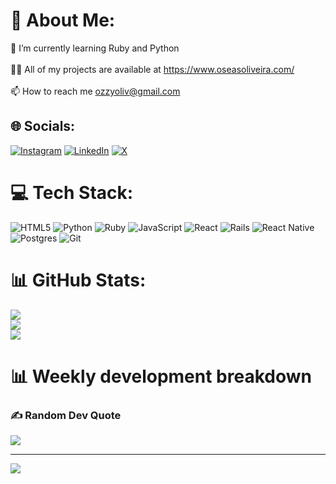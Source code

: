 # 💫 About Me:
🌱 I’m currently learning Ruby and Python<br><br>👨‍💻 All of my projects are available at https://www.oseasoliveira.com/<br><br>📫 How to reach me ozzyoliv@gmail.com


## 🌐 Socials:
[![Instagram](https://img.shields.io/badge/Instagram-%23E4405F.svg?logo=Instagram&logoColor=white)](https://instagram.com/ozzyoliveira) [![LinkedIn](https://img.shields.io/badge/LinkedIn-%230077B5.svg?logo=linkedin&logoColor=white)](https://linkedin.com/in/oseoliveira) [![X](https://img.shields.io/badge/X-black.svg?logo=X&logoColor=white)](https://x.com/ozzyoliv) 

# 💻 Tech Stack:
![HTML5](https://img.shields.io/badge/html5-%23E34F26.svg?style=flat&logo=html5&logoColor=white) ![Python](https://img.shields.io/badge/python-3670A0?style=flat&logo=python&logoColor=ffdd54) ![Ruby](https://img.shields.io/badge/ruby-%23CC342D.svg?style=flat&logo=ruby&logoColor=white) ![JavaScript](https://img.shields.io/badge/javascript-%23323330.svg?style=flat&logo=javascript&logoColor=%23F7DF1E)  ![React](https://img.shields.io/badge/react-%2320232a.svg?style=flat&logo=react&logoColor=%2361DAFB) ![Rails](https://img.shields.io/badge/rails-%23CC0000.svg?style=flat&logo=ruby-on-rails&logoColor=white) ![React Native](https://img.shields.io/badge/react_native-%2320232a.svg?style=flat&logo=react&logoColor=%2361DAFB) ![Postgres](https://img.shields.io/badge/postgres-%23316192.svg?style=flat&logo=postgresql&logoColor=white) ![Git](https://img.shields.io/badge/git-%23F05033.svg?style=flat&logo=git&logoColor=white)
# 📊 GitHub Stats:
![](https://github-readme-stats.vercel.app/api?username=oseoliv&theme=tokyonight&hide_border=true&include_all_commits=true&count_private=true)<br/>
![](https://github-readme-streak-stats.herokuapp.com/?user=oseoliv&theme=tokyonight&hide_border=true)<br/>
![](https://github-readme-stats.vercel.app/api/top-langs/?username=oseoliv&theme=tokyonight&hide_border=true&include_all_commits=true&count_private=true&layout=compact)

# 📊 Weekly development breakdown
<!--START_SECTION:waka-->
<!--END_SECTION:waka-->

### ✍️ Random Dev Quote
![](https://quotes-github-readme.vercel.app/api?type=horizontal&theme=radical)

---
[![](https://visitcount.itsvg.in/api?id=oseoliv&icon=0&color=0)](https://visitcount.itsvg.in)


